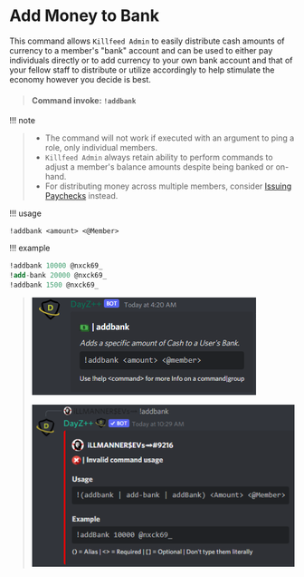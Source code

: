 # Add Money to Bank
 This command allows `Killfeed Admin` to easily distribute cash amounts of currency to a member's "bank" account and can be used to either pay individuals directly or to add currency to your own bank account and that of your fellow staff to distribute or utilize accordingly to help stimulate the economy however you decide is best.

> #### Command invoke: ```!addbank```

!!! note
> + The command will not work if executed with an argument to ping a role, only individual members.
> + `Killfeed Admin` always retain ability to perform commands to adjust a member's balance amounts despite being banked or on-hand.
> + For distributing money across multiple members, consider [Issuing Paychecks](../economy/paychecks.md) instead.

!!! usage
```
!addbank <amount> <@Member>
```

!!! example

``` {.sql title="Add Cash Command Examples" linenums="1"}
!addbank 10000 @nxck69_
!add-bank 20000 @nxck69_
!addbank 1500 @nxck69_
```


> ![screenshot](../img/addbank.png)
> 
> ![screenshot](../img/addbank_error.png)
